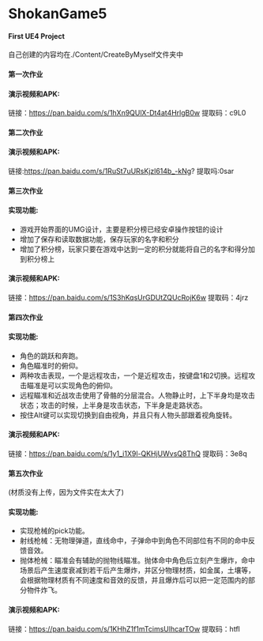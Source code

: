 # ShokanGame5
#### First UE4 Project
自己创建的内容均在./Content/CreateByMyself文件夹中

#### 第一次作业
#### 演示视频和APK:
链接：https://pan.baidu.com/s/1hXn9QUlX-Dt4at4HrlgB0w 提取码：c9L0 

#### 第二次作业
#### 演示视频和APK:
链接:https://pan.baidu.com/s/1RuSt7uURsKjzl614b_-kNg? 提取吗:0sar

#### 第三次作业
#### 实现功能:
- 游戏开始界面的UMG设计，主要是积分榜已经安卓操作按钮的设计
- 增加了保存和读取数据功能，保存玩家的名字和积分
- 增加了积分榜，玩家只要在游戏中达到一定的积分就能将自己的名字和得分加到积分榜上
#### 演示视频和APK:
链接：https://pan.baidu.com/s/1S3hKqsUrGDUtZQUcRojK6w 提取码：4jrz 

#### 第四次作业
#### 实现功能:
- 角色的跳跃和奔跑。
- 角色瞄准时的俯仰。
- 两种攻击表现，一个是远程攻击，一个是近程攻击，按键盘1和2切换。远程攻击瞄准是可以实现角色的俯仰。
- 远程瞄准和近战攻击使用了骨骼的分层混合。人物静止时，上下半身均是攻击状态；攻击的时候，上半身是攻击状态，下半身是走路状态。
- 按住Alt键可以实现切换到自由视角，并且只有人物头部跟着视角旋转。
#### 演示视频和APK:
链接：https://pan.baidu.com/s/1y1_i1X9l-QKHjUWvsQ8ThQ 提取码：3e8q 

#### 第五次作业
(材质没有上传，因为文件实在太大了)
#### 实现功能:
- 实现枪械的pick功能。
- 射线枪械：无物理弹道，直线命中，子弹命中到角色不同部位有不同的命中反馈音效。
- 抛体枪械：瞄准会有辅助的抛物线瞄准。抛体命中角色后立刻产生爆炸，命中场景后产生速度衰减到若干后产生爆炸，并区分物理材质，如金属，土壤等，会根据物理材质有不同速度和音效的反馈，并且爆炸后可以把一定范围内的部分物件炸飞。
#### 演示视频和APK:
链接：https://pan.baidu.com/s/1KHhZ1f1mTcimsUlhcarTOw 提取码：htfl 
